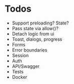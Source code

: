 # Todos

- Support preloading? State?
- Pass state via allow()?
- Detach logic from ui
- Toast, dialogs, progress
- Forms
- Error boundaries
- Session
- Auth
- API/Swagger
- Tests
- Docker
